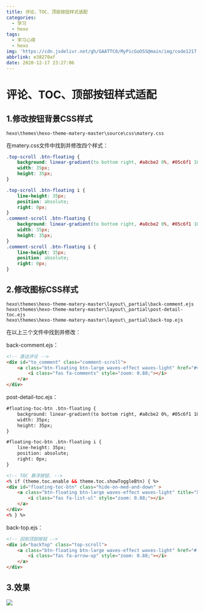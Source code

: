```yaml
---
title: 评论、TOC、顶部按钮样式适配
categories:
  - 学习
  - hexo
tags:
  - 学习心得
  - hexo
img: 'https://cdn.jsdelivr.net/gh/GAATTC0/MyPicGoOSS@main/img/code1217.jpg'
abbrlink: e38270af
date: 2020-12-17 23:27:06
---
```


# 评论、TOC、顶部按钮样式适配

## 1.修改按钮背景CSS样式

```dir
hexo\themes\hexo-theme-matery-master\source\css\matery.css
```

在matery.css文件中找到并修改四个样式：

```css
.top-scroll .btn-floating {
    background: linear-gradient(to bottom right, #a8cbe2 0%, #05c6f1 100%);
    width: 35px;
    height: 35px;
}

.top-scroll .btn-floating i {
    line-height: 35px;
    position: absolute;
    right: 0px;
}
.comment-scroll .btn-floating {
    background: linear-gradient(to bottom right, #a8cbe2 0%, #05c6f1 100%);
    width: 35px;
    height: 35px;
}
.comment-scroll .btn-floating i {
    line-height: 35px;
    position: absolute;
    right: 0px;
}
```

## 2.修改图标CSS样式

```dir
hexo\themes\hexo-theme-matery-master\layout\_partial\back-comment.ejs
hexo\themes\hexo-theme-matery-master\layout\_partial\post-detail-toc.ejs
hexo\themes\hexo-theme-matery-master\layout\_partial\back-top.ejs
```

在以上三个文件中找到并修改：

back-comment.ejs：

```html
<!-- 直达评论 -->
<div id="to_comment" class="comment-scroll">
    <a class="btn-floating btn-large waves-effect waves-light" href="#vcomments" title="直达评论">
        <i class="fas fa-comments" style="zoom: 0.88;"></i>
    </a>
</div>
```

post-detail-toc.ejs：

```html
#floating-toc-btn .btn-floating {
    background: linear-gradient(to bottom right, #a8cbe2 0%, #05c6f1 100%);
    width: 35px;
    height: 35px;
}

#floating-toc-btn .btn-floating i {
    line-height: 35px;
    position: absolute;
    right: 0px;
}

<!-- TOC 悬浮按钮. -->
<% if (theme.toc.enable && theme.toc.showToggleBtn) { %>
<div id="floating-toc-btn" class="hide-on-med-and-down" >
    <a class="btn-floating btn-large waves-effect waves-light" title="展开/关闭TOC">
        <i class="fas fa-list-ul" style="zoom: 0.88;"></i>
    </a>
</div>
<% } %>
```

back-top.ejs：

```html
<!-- 回到顶部按钮 -->
<div id="backTop" class="top-scroll">
    <a class="btn-floating btn-large waves-effect waves-light" href="#!" title="返回顶部">
        <i class="fas fa-arrow-up" style="zoom: 0.88;"></i>
    </a>
</div>
```

## 3.效果

![](https://cdn.jsdelivr.net/gh/GAATTC0/MyPicGoOSS@main/img/image-20201217233634866.png)